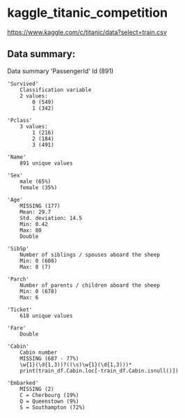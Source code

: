 # kaggle_titanic_competition
https://www.kaggle.com/c/titanic/data?select=train.csv

## Data summary: 
Data summary
    'PassengerId'
        Id (891)
    
    'Survived'
        Classification variable
        2 values: 
            0 (549)
            1 (342)
    
    'Pclass'
        3 values: 
            1 (216)
            2 (184)
            3 (491)
    
    'Name'
        891 unique values
    
    'Sex'
        male (65%)
        female (35%)
    
    'Age'
        MISSING (177)
        Mean: 29.7
        Std. deviation: 14.5
        Min: 0.42
        Max: 80
        Double
    
    'SibSp'
        Number of siblings / spouses aboard the sheep
        Min: 0 (608)
        Max: 8 (7)
    
    'Parch'
        Number of parents / children aboard the sheep
        Min: 0 (678)
        Max: 6
    
    'Ticket'
        618 unique values
    
    'Fare'
        Double
    
    'Cabin'
        Cabin number
        MISSING (687 - 77%)
        \w{1}(\d{1,3))?((\s)\w{1}(\d{1,3)))*
        print(train_df.Cabin.loc[-train_df.Cabin.isnull()])
    
    'Embarked'
        MISSING (2)
        C = Cherbourg (19%)
        Q = Queenstown (9%)
        S = Southampton (72%)
        
